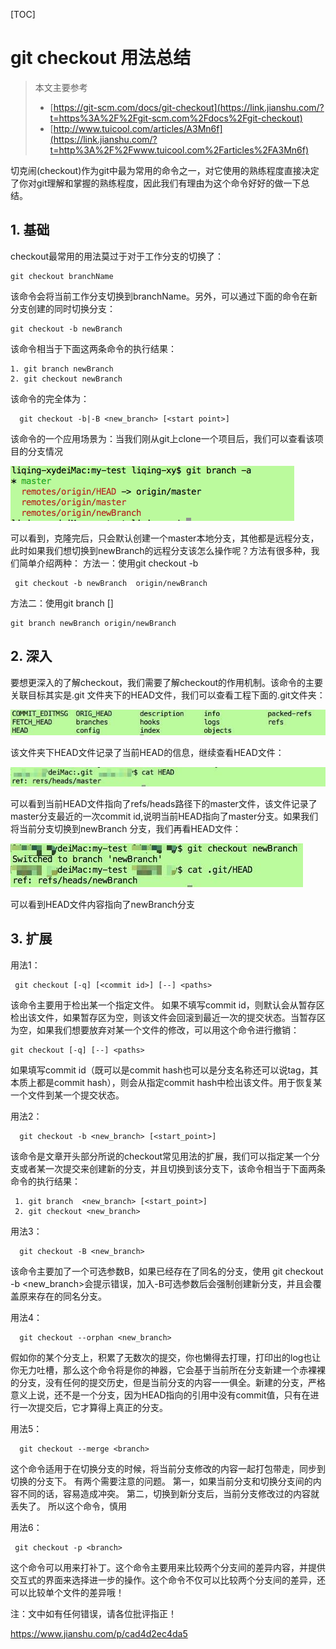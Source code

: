 [TOC]



# git checkout 用法总结

> 本文主要参考
>
> - [https://git-scm.com/docs/git-checkout](https://link.jianshu.com/?t=https%3A%2F%2Fgit-scm.com%2Fdocs%2Fgit-checkout)
> - [http://www.tuicool.com/articles/A3Mn6f](https://link.jianshu.com/?t=http%3A%2F%2Fwww.tuicool.com%2Farticles%2FA3Mn6f)

切克闹(checkout)作为git中最为常用的命令之一，对它使用的熟练程度直接决定了你对git理解和掌握的熟练程度，因此我们有理由为这个命令好好的做一下总结。

## 1. 基础

checkout最常用的用法莫过于对于工作分支的切换了：

```
git checkout branchName
```

该命令会将当前工作分支切换到branchName。另外，可以通过下面的命令在新分支创建的同时切换分支：

```
git checkout -b newBranch
```

该命令相当于下面这两条命令的执行结果：

```
1. git branch newBranch 
2. git checkout newBranch
```

该命令的完全体为：

```
  git checkout -b|-B <new_branch> [<start point>]
```

该命令的一个应用场景为：当我们刚从git上clone一个项目后，我们可以查看该项目的分支情况

![img](image-201807021412/454.png)

可以看到，克隆完后，只会默认创建一个master本地分支，其他都是远程分支，此时如果我们想切换到newBranch的远程分支该怎么操作呢？方法有很多种，我们简单介绍两种：
方法一：使用git checkout -b

```
 git checkout -b newBranch  origin/newBranch
```

方法二：使用git branch <branchname> [<start-point>]

```
git branch newBranch origin/newBranch
```

## 2. 深入

要想更深入的了解checkout，我们需要了解checkout的作用机制。该命令的主要关联目标其实是.git 文件夹下的HEAD文件，我们可以查看工程下面的.git文件夹：

![img](image-201807021412/631.png)

该文件夹下HEAD文件记录了当前HEAD的信息，继续查看HEAD文件：

![img](image-201807021412/620.png)

可以看到当前HEAD文件指向了refs/heads路径下的master文件，该文件记录了master分支最近的一次commit id,说明当前HEAD指向了master分支。如果我们将当前分支切换到newBranch 分支，我们再看HEAD文件：

![img](image-201807021412/468.png)

可以看到HEAD文件内容指向了newBranch分支

## 3. 扩展

用法1：

```
 git checkout [-q] [<commit id>] [--] <paths>
```

该命令主要用于检出某一个指定文件。
如果不填写commit id，则默认会从暂存区检出该文件，如果暂存区为空，则该文件会回滚到最近一次的提交状态。当暂存区为空，如果我们想要放弃对某一个文件的修改，可以用这个命令进行撤销：

```
git checkout [-q] [--] <paths>
```

如果填写commit id（既可以是commit hash也可以是分支名称还可以说tag，其本质上都是commit hash），则会从指定commit hash中检出该文件。用于恢复某一个文件到某一个提交状态。

用法2：

```
  git checkout -b <new_branch> [<start_point>]
```

该命令是文章开头部分所说的checkout常见用法的扩展，我们可以指定某一个分支或者某一次提交来创建新的分支，并且切换到该分支下，该命令相当于下面两条命令的执行结果：

```
 1. git branch  <new_branch> [<start_point>]
 2. git checkout <new_branch>
```

用法3：

```
  git checkout -B <new_branch>
```

该命令主要加了一个可选参数B，如果已经存在了同名的分支，使用 git checkout -b <new_branch>会提示错误，加入-B可选参数后会强制创建新分支，并且会覆盖原来存在的同名分支。

用法4：

```
  git checkout --orphan <new_branch>
```

假如你的某个分支上，积累了无数次的提交，你也懒得去打理，打印出的log也让你无力吐槽，那么这个命令将是你的神器，它会基于当前所在分支新建一个赤裸裸的分支，没有任何的提交历史，但是当前分支的内容一一俱全。新建的分支，严格意义上说，还不是一个分支，因为HEAD指向的引用中没有commit值，只有在进行一次提交后，它才算得上真正的分支。

用法5：

```
  git checkout --merge <branch>
```

这个命令适用于在切换分支的时候，将当前分支修改的内容一起打包带走，同步到切换的分支下。
有两个需要注意的问题。
第一，如果当前分支和切换分支间的内容不同的话，容易造成冲突。
第二，切换到新分支后，当前分支修改过的内容就丢失了。
所以这个命令，慎用

用法6：

```
 git checkout -p <branch>
```

这个命令可以用来打补丁。这个命令主要用来比较两个分支间的差异内容，并提供交互式的界面来选择进一步的操作。这个命令不仅可以比较两个分支间的差异，还可以比较单个文件的差异哦！

注：文中如有任何错误，请各位批评指正！



https://www.jianshu.com/p/cad4d2ec4da5